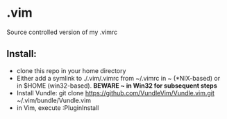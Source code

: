 # .vim
Source controlled version of my .vimrc

Install:
--------
* clone this repo in your home directory
* Either add a symlink to ./.vim/.vimrc from ~/.vimrc in ~ (*NIX-based) or in $HOME (win32-based). __BEWARE ~ in Win32 for subsequent steps__
* Install Vundle: git clone https://github.com/VundleVim/Vundle.vim.git ~/.vim/bundle/Vundle.vim
* in Vim, execute :PluginInstall

